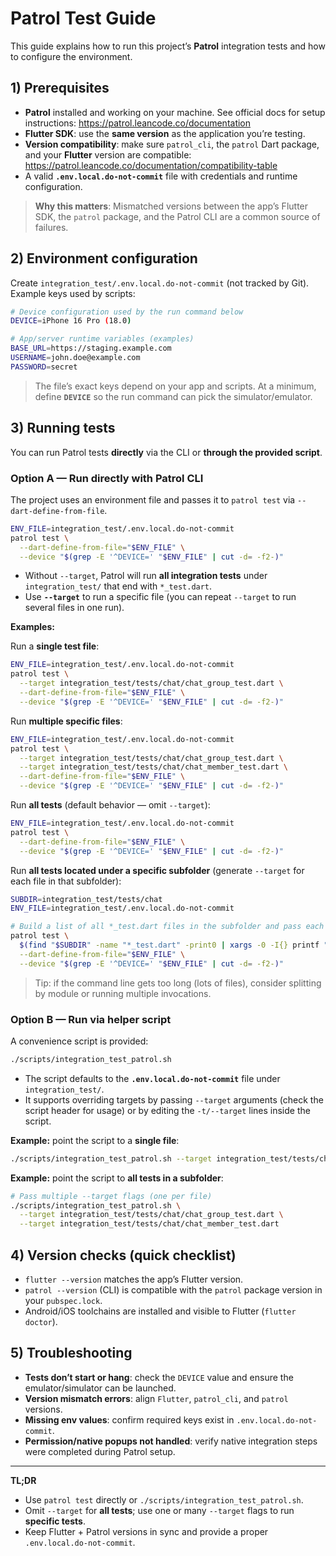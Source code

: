 # Patrol Test Guide

This guide explains how to run this project’s **Patrol** integration tests and how to configure the environment.

## 1) Prerequisites

- **Patrol** installed and working on your machine. See official docs for setup instructions: https://patrol.leancode.co/documentation
- **Flutter SDK**: use the **same version** as the application you’re testing.
- **Version compatibility**: make sure `patrol_cli`, the `patrol` Dart package, and your **Flutter** version are compatible: https://patrol.leancode.co/documentation/compatibility-table
- A valid **`.env.local.do-not-commit`** file with credentials and runtime configuration.

> **Why this matters**: Mismatched versions between the app’s Flutter SDK, the `patrol` package, and the Patrol CLI are a common source of failures.

## 2) Environment configuration

Create `integration_test/.env.local.do-not-commit` (not tracked by Git). Example keys used by scripts:

```bash
# Device configuration used by the run command below
DEVICE=iPhone 16 Pro (18.0)

# App/server runtime variables (examples)
BASE_URL=https://staging.example.com
USERNAME=john.doe@example.com
PASSWORD=secret
```

> The file’s exact keys depend on your app and scripts. At a minimum, define **`DEVICE`** so the run command can pick the simulator/emulator.

## 3) Running tests

You can run Patrol tests **directly** via the CLI or **through the provided script**.

### Option A — Run directly with Patrol CLI

The project uses an environment file and passes it to `patrol test` via `--dart-define-from-file`.

```bash
ENV_FILE=integration_test/.env.local.do-not-commit
patrol test \
  --dart-define-from-file="$ENV_FILE" \
  --device "$(grep -E '^DEVICE=' "$ENV_FILE" | cut -d= -f2-)"
```

- Without `--target`, Patrol will run **all integration tests** under `integration_test/` that end with `*_test.dart`.
- Use **`--target`** to run a specific file (you can repeat `--target` to run several files in one run).

**Examples:**

Run a **single test file**:

```bash
ENV_FILE=integration_test/.env.local.do-not-commit
patrol test \
  --target integration_test/tests/chat/chat_group_test.dart \
  --dart-define-from-file="$ENV_FILE" \
  --device "$(grep -E '^DEVICE=' "$ENV_FILE" | cut -d= -f2-)"
```

Run **multiple specific files**:

```bash
ENV_FILE=integration_test/.env.local.do-not-commit
patrol test \
  --target integration_test/tests/chat/chat_group_test.dart \
  --target integration_test/tests/chat/chat_member_test.dart \
  --dart-define-from-file="$ENV_FILE" \
  --device "$(grep -E '^DEVICE=' "$ENV_FILE" | cut -d= -f2-)"
```

Run **all tests** (default behavior — omit `--target`):

```bash
ENV_FILE=integration_test/.env.local.do-not-commit
patrol test \
  --dart-define-from-file="$ENV_FILE" \
  --device "$(grep -E '^DEVICE=' "$ENV_FILE" | cut -d= -f2-)"
```

Run **all tests located under a specific subfolder** (generate `--target` for each file in that subfolder):

```bash
SUBDIR=integration_test/tests/chat
ENV_FILE=integration_test/.env.local.do-not-commit

# Build a list of all *_test.dart files in the subfolder and pass each as a --target
patrol test \
  $(find "$SUBDIR" -name "*_test.dart" -print0 | xargs -0 -I{} printf " --target %s" {}) \
  --dart-define-from-file="$ENV_FILE" \
  --device "$(grep -E '^DEVICE=' "$ENV_FILE" | cut -d= -f2-)"
```

> Tip: if the command line gets too long (lots of files), consider splitting by module or running multiple invocations.

### Option B — Run via helper script

A convenience script is provided:

```bash
./scripts/integration_test_patrol.sh
```

- The script defaults to the **`.env.local.do-not-commit`** file under `integration_test/`.
- It supports overriding targets by passing `--target` arguments (check the script header for usage) or by editing the `-t/--target` lines inside the script.

**Example:** point the script to a **single file**:

```bash
./scripts/integration_test_patrol.sh --target integration_test/tests/chat/chat_group_test.dart
```

**Example:** point the script to **all tests in a subfolder**:

```bash
# Pass multiple --target flags (one per file)
./scripts/integration_test_patrol.sh \
  --target integration_test/tests/chat/chat_group_test.dart \
  --target integration_test/tests/chat/chat_member_test.dart
```

## 4) Version checks (quick checklist)

- `flutter --version` matches the app’s Flutter version.
- `patrol --version` (CLI) is compatible with the `patrol` package version in your `pubspec.lock`.
- Android/iOS toolchains are installed and visible to Flutter (`flutter doctor`).

## 5) Troubleshooting

- **Tests don’t start or hang**: check the `DEVICE` value and ensure the emulator/simulator can be launched.
- **Version mismatch errors**: align `Flutter`, `patrol_cli`, and `patrol` versions.
- **Missing env values**: confirm required keys exist in `.env.local.do-not-commit`.
- **Permission/native popups not handled**: verify native integration steps were completed during Patrol setup.

---

**TL;DR**
- Use `patrol test` directly or `./scripts/integration_test_patrol.sh`.
- Omit `--target` for **all tests**; use one or many `--target` flags to run **specific tests**.
- Keep Flutter + Patrol versions in sync and provide a proper `.env.local.do-not-commit`.

